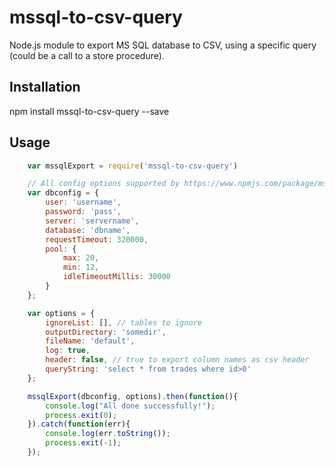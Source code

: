# mssql-to-csv-query
Node.js module to export MS SQL database to CSV, using a specific query (could be a call to a store procedure).

## Installation

  npm install mssql-to-csv-query --save

## Usage
```javascript
    var mssqlExport = require('mssql-to-csv-query')

    // All config options supported by https://www.npmjs.com/package/mssql
    var dbconfig = {
        user: 'username',
        password: 'pass',
        server: 'servername',
        database: 'dbname',
        requestTimeout: 320000,
        pool: {
            max: 20,
            min: 12,
            idleTimeoutMillis: 30000
        }
    };

    var options = {
        ignoreList: [], // tables to ignore        
        outputDirectory: 'somedir',
        fileName: 'default',
        log: true,
        header: false, // true to export column names as csv header
	    queryString: 'select * from trades where id>0'
    };

    mssqlExport(dbconfig, options).then(function(){
        console.log("All done successfully!");
        process.exit(0);
    }).catch(function(err){
        console.log(err.toString());
        process.exit(-1);
    });
```

